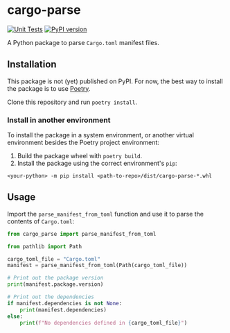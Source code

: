 # cargo-parse

[![Unit Tests](https://github.com/Deca-Technologies/cargo-parse/actions/workflows/unit_test.yml/badge.svg?branch=main)](https://github.com/Deca-Technologies/cargo-parse/actions/workflows/unit_test.yml)
[![PyPI version](https://badge.fury.io/py/cargo-parse.svg)](https://badge.fury.io/py/cargo-parse)


A Python package to parse `Cargo.toml` manifest files.

## Installation

This package is not (yet) published on PyPI. For now, the best way to install the package is to use
[Poetry](https://python-poetry.org/).

Clone this repository and run `poetry install`.

### Install in another environment

To install the package in a system environment, or another virtual
environment besides the Poetry project environment:

1. Build the package wheel with `poetry build`.
2. Install the package using the correct environment's `pip`:
```
<your-python> -m pip install <path-to-repo>/dist/cargo-parse-*.whl
```


## Usage

Import the `parse_manifest_from_toml` function and use it to parse the contents of `Cargo.toml`:


```python
from cargo_parse import parse_manifest_from_toml

from pathlib import Path

cargo_toml_file = "Cargo.toml"
manifest = parse_manifest_from_toml(Path(cargo_toml_file))

# Print out the package version
print(manifest.package.version)

# Print out the dependencies
if manifest.dependencies is not None:
    print(manifest.dependencies)
else:
    print(f"No dependencies defined in {cargo_toml_file}")
```
